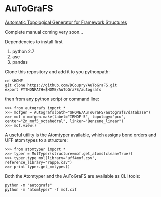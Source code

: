 AuToGraFS
=========

[Automatic Topological Generator for Framework Structures](http://pubs.acs.org/doi/abs/10.1021/jp507643v "Original publication")

Complete manual coming very soon...

Dependencies to install first

1. python 2.7
2. ase
3. pandas

Clone this repository and add it to you pythonpath:
```
cd $HOME
git clone https://github.com/DCoupry/AuToGraFS.git
export PYTHONPATH=$HOME/AuToGraFS/autografs
```

then from any python script or command line:
```
>>> from autografs import *
>>> mofgen = Autografs(path="$HOME/AuToGraFS/autografs/database")
>>> mof = mofgen.make(label="IRMOF-5", topology="pcu", center="Zn_mof5_octahedral", linker="Benzene_linear")
>>> mof.view()
```
A useful utility is the Atomtyper available, which assigns bond orders and UFF atom types to a structure:
```
>>> from atomtyper import *
>>> typer = MolTyper(structure=mof.get_atoms(clean=True))
>>> typer.type_mol(library="uff4mof.csv", reference_library="rappe.csv")
>>> print typer.get_mmtypes()
```
Both the Atomtyper and the AuToGraFS are available as CLI tools:
``` 
python -m "autografs"
python -m "atomtyper" -f mof.cif
```
